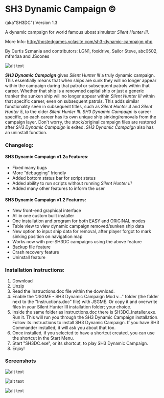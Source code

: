 # SH3 Dynamic Campaign ©
(aka"SH3DC")
Version 1.3

A dynamic campaign for world famous uboat simulator *Silent Hunter III*.

More Info: http://hostedgames.yolasite.com/sh3-dynamic-campaign.php

By Curtis Szmania and contributors:
LGN1, foxidrive, Sailor Steve, abc0502, mfm4aa and JScones

![alt text](http://hostedgames.yolasite.com/resources/1b.jpg.opt860x656o0%2C0s860x656.jpg "SH3DC")

**_SH3 Dynamic Campaign_** gives *Silent Hunter III* a truly dynamic campaign. This essentially means that when ships are sunk they will no longer appear within the campaign during that patrol or subsequent patrols within that career. Whether that ship is a renowned capital ship or just a generic tranker the sunken ship will no longer appear within *Silent Hunter III* within that specific career, even on subsequent patrols. This adds similar functionality seen in subsequent titles, such as *Silent Hunter 4* and *Silent Hunter 5*, to the older *Silent Hunter III*. *SH3 Dynamic Campaign* is career specific, so each career has its own unique ship sinking/removals from the campaign layer. Don't worry, the stock/original campaign files are restored after *SH3 Dynamic Campaign* is exited. *SH3 Dynamic Campaign* also has an uninstall function.



### Changelog:

#### SH3 Dynamic Campaign v1.2a Features:
*    Fixed many bugs
*    More “debugging” friendly
*    Added bottom status bar for script status
*    Added ability to run scripts without running *Silent Hunter III*
*    Added many other features to inform the user


#### SH3 Dynamic Campaign v1.2 Features:
*    New front-end graphical interface
*    All in one custom built installer
*    One installation and program for both EASY and ORIGINAL modes
*    Table view to view dynamic campaign removed/sunken ship data
*    New option to input ship data for removal, after player forgot to mark sinking position on navigation map
*    Works now with pre-SH3DC campaigns using the above feature
*    Backup file feature
*    Crash recovery feature
*    Uninstall feature


### Installation Instructions:
1. Download
2. Unzip
3. Read the Instructions.doc file within the download.
4. Enable the "JSGME - SH3 Dynamic Campaign Mod v..." folder (the folder next to the "Instructions.doc" file) with JSGME.  Or copy it and overwrite files in your Silent Hunter III installation folder; your choice.
5. Inside the same folder as Instructions.doc there is SH3DC_Installer.exe. Run it. This will run you through the SH3 Dynamic Campaign installation. Follow its instructions to install SH3 Dynamic Campaign. If you have SH3 Commander installed, it will ask you about that too.
6. Once installed, if you selected to have a shortcut created, you can use the shortcut in the Start Menu.
7. Start "SH3DC.exe", or its shortcut, to play SH3 Dynamic Campaign.
8. Enjoy!


### Screenshots
![alt text](http://hostedgames.yolasite.com/resources/SH3DC.jpg.opt860x483o0%2C0s860x483.jpg "Gui")

![alt text](http://hostedgames.yolasite.com/resources/SH3DC7.jpg "Dialog box")

![alt text](http://hostedgames.yolasite.com/resources/SH3DC8.jpg "Sunken ship editor")

